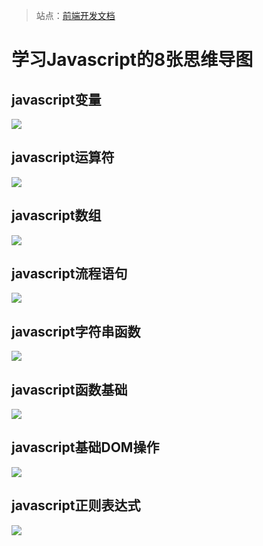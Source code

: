 > 站点：[前端开发文档](../../)

# 学习Javascript的8张思维导图 #

## javascript变量 ##

![](https://github.com/zhangzhuoru/images-save/blob/master/js-mind-mapping/javascript%E5%8F%98%E9%87%8F.gif?raw=true)

## javascript运算符 ##

![](https://github.com/zhangzhuoru/images-save/blob/master/js-mind-mapping/javascript%E8%BF%90%E7%AE%97%E7%AC%A6.gif?raw=true)

## javascript数组 ##

![](https://github.com/zhangzhuoru/images-save/blob/master/js-mind-mapping/javascript%E6%95%B0%E7%BB%84.gif?raw=true)

## javascript流程语句 ##

![](https://github.com/zhangzhuoru/images-save/blob/master/js-mind-mapping/javascript%E6%B5%81%E7%A8%8B%E8%AF%AD%E5%8F%A5.gif?raw=true)

## javascript字符串函数 ##

![](https://github.com/zhangzhuoru/images-save/blob/master/js-mind-mapping/javascript%E5%AD%97%E7%AC%A6%E4%B8%B2%E5%87%BD%E6%95%B0.gif?raw=true)

## javascript函数基础 ##

![](https://github.com/zhangzhuoru/images-save/blob/master/js-mind-mapping/javascript%E5%87%BD%E6%95%B0%E5%9F%BA%E7%A1%80.gif?raw=true)

## javascript基础DOM操作 ##

![](https://github.com/zhangzhuoru/images-save/blob/master/js-mind-mapping/javascript%E5%9F%BA%E7%A1%80DOM%E6%93%8D%E4%BD%9C.gif?raw=true)

## javascript正则表达式 ##

![](https://github.com/zhangzhuoru/images-save/blob/master/js-mind-mapping/javascript%E6%AD%A3%E5%88%99%E8%A1%A8%E8%BE%BE%E5%BC%8F.gif?raw=true)